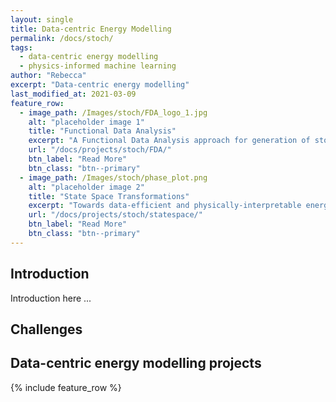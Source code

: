 ```yaml
---
layout: single
title: Data-centric Energy Modelling
permalink: /docs/stoch/
tags:
  - data-centric energy modelling
  - physics-informed machine learning
author: "Rebecca"
excerpt: "Data-centric energy modelling"
last_modified_at: 2021-03-09
feature_row:
  - image_path: /Images/stoch/FDA_logo_1.jpg
    alt: "placeholder image 1"
    title: "Functional Data Analysis"
    excerpt: "A Functional Data Analysis approach for generation of stochastic internal loads for input into building energy simulation"
    url: "/docs/projects/stoch/FDA/"
    btn_label: "Read More"
    btn_class: "btn--primary"
  - image_path: /Images/stoch/phase_plot.png
    alt: "placeholder image 2"
    title: "State Space Transformations"
    excerpt: "Towards data-efficient and physically-interpretable energy modeling via State Space Adaptation."
    url: "/docs/projects/stoch/statespace/"
    btn_label: "Read More"
    btn_class: "btn--primary"
---
```


## Introduction
Introduction here ...

## Challenges

## Data-centric energy modelling projects
{% include feature_row %}
